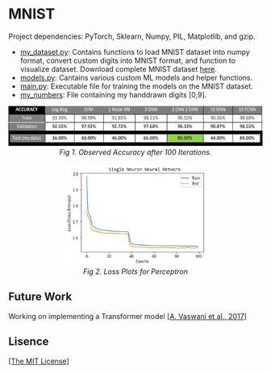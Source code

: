 <h1>MNIST</h1>
<p>Project dependencies: PyTorch, Sklearn, Numpy, PIL, Matplotlib, and gzip.</p>
<ul>
    <li><a href="https://github.com/AgamChopra/MNIST/blob/main/my_dataset.py">my_dataset.py</a>: Contains functions to load MNIST dataset into numpy format, convert custom digits into MNIST
        format, and function to visualize dataset.
        Download complete MNIST dataset <a href="http://yann.lecun.com/exdb/mnist/" target="blank">here</a>.
    <li><a href="https://github.com/AgamChopra/MNIST/blob/main/models.py">models.py</a>: Cantains various custom ML models and helper functions.
    <li><a href="https://github.com/AgamChopra/MNIST/blob/main/main.py">main.py</a>: Executable file for training the models on the MNIST dataset.
    <li><a href="https://github.com/AgamChopra/MNIST/tree/main/my_numbers">my_numbers</a>: File containing my handdrawn digits [0,9].
</ul>
<p align="center">
    <img width="550" height="80" src="https://github.com/AgamChopra/MNIST/blob/main/misc_imgs/stats.PNG?raw=true">
    <br><i>Fig 1. Observed Accuracy after 100 Iterations.</i><br><br>
    <img width="280" height="200"
        src="https://github.com/AgamChopra/MNIST/blob/main/misc_imgs/NN_1_neuron.png?raw=true">
    <br><i>Fig 2. Loss Plots for Perceptron</i><br>
</p>

<h2>Future Work</h2>
<p>Working on implementing a Transformer model <a href="https://arxiv.org/pdf/1706.03762.pdf" target="blank">[A. Vaswani
        et al., 2017]</a></p>
<h2>Lisence</h2>
<p><a href="https://raw.githubusercontent.com/AgamChopra/MNIST/main/LICENSE?token=AFTUZ6KEH5IE4L4ZIZCCUF3BYTS6C" target="blank">[The MIT License]</a></p>
